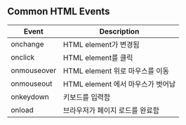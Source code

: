 ## Common HTML Events

Event | Description
---|---
onchange | HTML element가 변경됨
onclick | HTML element를 클릭
onmouseover | HTML element 위로 마우스를 이동
onmouseout | HTML element 에서 마우스가 벗어남
onkeydown | 키보드를 입력함
onload | 브라우저가 페이지 로드를 완료함
